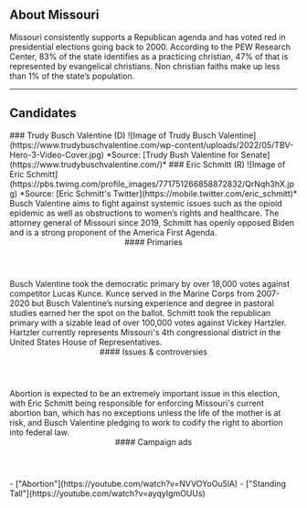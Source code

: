 ## About Missouri
Missouri consistently supports a Republican agenda and has voted red in
presidential elections going back to 2000. According to the PEW Research
Center, 83% of the state identifies as a practicing christian, 47% of that is
represented by evangelical christians. Non christian faiths make up less than
1% of the state’s population.

---

## Candidates

<Grid>
  <Box>
    ### Trudy Busch Valentine (D)
    ![Image of Trudy Busch Valentine](https://www.trudybuschvalentine.com/wp-content/uploads/2022/05/TBV-Hero-3-Video-Cover.jpg)
    *Source: [Trudy Bush Valentine for Senate](https://www.trudybuschvalentine.com/)*
  </Box>
  <Box>
    ### Eric Schmitt (R)
    ![Image of Eric Schmitt](https://pbs.twimg.com/profile_images/771751266858872832/QrNqh3hX.jpg)
    *Source: [Eric Schmitt's Twitter](https://mobile.twitter.com/eric_schmitt)*
  </Box>

  <Box>
    Busch Valentine aims to fight against systemic issues such as the opioid
    epidemic as well as obstructions to women’s rights and healthcare.
  </Box>
  <Box>
    The attorney general of Missouri since 2019, Schmitt has openly opposed
    Biden and is a strong proponent of the America First Agenda.
  </Box>

  <Header>
    #### Primaries
  </Header>
  <Box>
    Busch Valentine took the democratic primary by over 18,000 votes against
    competitor Lucas Kunce. Kunce served in the Marine Corps from 2007-2020 but
    Busch Valentine’s nursing experience and degree in pastoral studies earned
    her the spot on the ballot.
  </Box>
  <Box>
    Schmitt took the republican primary with a sizable lead of over 100,000
    votes against Vickey Hartzler. Hartzler currently represents Missouri's 4th
    congressional district in the United States House of Representatives.
  </Box>

  <Header>
    #### Issues & controversies
  </Header>

  <WideBox>
    Abortion is expected to be an extremely important issue in this election,
    with Eric Schmitt being responsible for enforcing Missouri's current abortion ban,
    which has no exceptions unless the life of the mother is at risk, and
    Busch Valentine pledging to work to codify the right to abortion into federal law.
  </WideBox>
 
  <Header>
    #### Campaign ads
  </Header>
  <Box>
    - ["Abortion"](https://youtube.com/watch?v=NVVOYoOu5lA)
  </Box>
  <Box>
    - ["Standing Tall"](https://youtube.com/watch?v=ayqyIgmOUUs)
  </Box>
</Grid>
